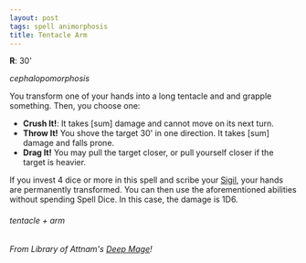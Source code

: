 ```yaml
---
layout: post
tags: spell animorphosis
title: Tentacle Arm
---
```

**R**:  30' 

*cephalopomorphosis*

You transform one of your hands into a long tentacle and and grapple something.  Then, you choose one:

- **Crush It!**: It takes [sum] damage and cannot move on its next turn.
- **Throw It!** You shove the target 30' in one direction. It takes [sum] damage and falls prone.
- **Drag It!** You may pull the target closer, or pull yourself closer if the target is heavier.

If you invest 4 dice or more in this spell and scribe your [Sigil](/spells/#lexicon), your hands are permanently transformed. You can then use the aforementioned abilities without spending Spell Dice. In this case, the damage is 1D6.
 
###### tentacle + arm
###### From Library of Attnam's [Deep Mage](https://attnam.blogspot.com/2018/07/class-deep-mage.html)!

